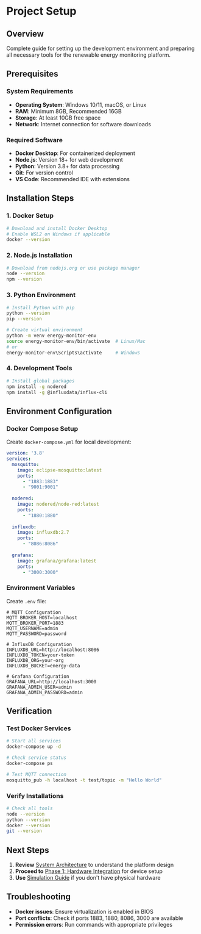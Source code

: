 # Project Setup

## Overview
Complete guide for setting up the development environment and preparing all necessary tools for the renewable energy monitoring platform.

## Prerequisites

### System Requirements
- **Operating System**: Windows 10/11, macOS, or Linux
- **RAM**: Minimum 8GB, Recommended 16GB
- **Storage**: At least 10GB free space
- **Network**: Internet connection for software downloads

### Required Software
- **Docker Desktop**: For containerized deployment
- **Node.js**: Version 18+ for web development
- **Python**: Version 3.8+ for data processing
- **Git**: For version control
- **VS Code**: Recommended IDE with extensions

## Installation Steps

### 1. Docker Setup
```bash
# Download and install Docker Desktop
# Enable WSL2 on Windows if applicable
docker --version
```

### 2. Node.js Installation
```bash
# Download from nodejs.org or use package manager
node --version
npm --version
```

### 3. Python Environment
```bash
# Install Python with pip
python --version
pip --version

# Create virtual environment
python -m venv energy-monitor-env
source energy-monitor-env/bin/activate  # Linux/Mac
# or
energy-monitor-env\Scripts\activate     # Windows
```

### 4. Development Tools
```bash
# Install global packages
npm install -g nodered
npm install -g @influxdata/influx-cli
```

## Environment Configuration

### Docker Compose Setup
Create `docker-compose.yml` for local development:
```yaml
version: '3.8'
services:
  mosquitto:
    image: eclipse-mosquitto:latest
    ports:
      - "1883:1883"
      - "9001:9001"
  
  nodered:
    image: nodered/node-red:latest
    ports:
      - "1880:1880"
  
  influxdb:
    image: influxdb:2.7
    ports:
      - "8086:8086"
  
  grafana:
    image: grafana/grafana:latest
    ports:
      - "3000:3000"
```

### Environment Variables
Create `.env` file:
```env
# MQTT Configuration
MQTT_BROKER_HOST=localhost
MQTT_BROKER_PORT=1883
MQTT_USERNAME=admin
MQTT_PASSWORD=password

# InfluxDB Configuration
INFLUXDB_URL=http://localhost:8086
INFLUXDB_TOKEN=your-token
INFLUXDB_ORG=your-org
INFLUXDB_BUCKET=energy-data

# Grafana Configuration
GRAFANA_URL=http://localhost:3000
GRAFANA_ADMIN_USER=admin
GRAFANA_ADMIN_PASSWORD=admin
```

## Verification

### Test Docker Services
```bash
# Start all services
docker-compose up -d

# Check service status
docker-compose ps

# Test MQTT connection
mosquitto_pub -h localhost -t test/topic -m "Hello World"
```

### Verify Installations
```bash
# Check all tools
node --version
python --version
docker --version
git --version
```

## Next Steps

1. **Review** [System Architecture](../architecture/index.md) to understand the platform design
2. **Proceed to** [Phase 1: Hardware Integration](../phases/01-hardware/index.md) for device setup
3. **Use** [Simulation Guide](../simulation/index.md) if you don't have physical hardware

## Troubleshooting

- **Docker issues**: Ensure virtualization is enabled in BIOS
- **Port conflicts**: Check if ports 1883, 1880, 8086, 3000 are available
- **Permission errors**: Run commands with appropriate privileges 